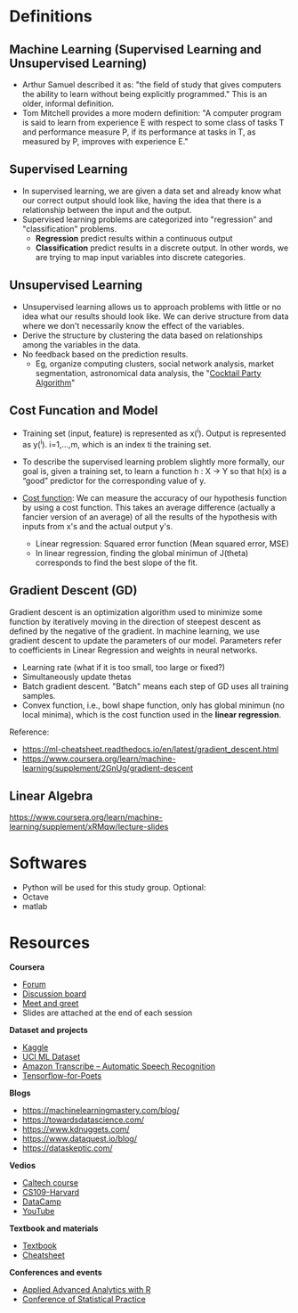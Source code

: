 # Definitions 

## Machine Learning (Supervised Learning and Unsupervised Learning)

  - Arthur Samuel described it as: "the field of study that gives computers the ability to learn without being explicitly programmed." This is an older, informal definition.
  - Tom Mitchell provides a more modern definition: "A computer program is said to learn from experience E with respect to some class of tasks T and performance measure P, if its performance at tasks in T, as measured by P, improves with experience E."

## Supervised Learning 
  - In supervised learning, we are given a data set and already know what our correct output should look like, having the idea that there is a relationship between the input and the output.
  - Supervised learning problems are categorized into "regression" and "classification" problems. 
    - **Regression** predict results within a continuous output
    - **Classification** predict results in a discrete output. In other words, we are trying to map input variables into discrete categories. 
   

## Unsupervised Learning
  - Unsupervised learning allows us to approach problems with little or no idea what our results should look like. We can derive structure from data where we don't necessarily know the effect of the variables.
  - Derive the structure by clustering the data based on relationships among the variables in the data.
  - No feedback based on the prediction results.
    - Eg, organize computing clusters, social network analysis, market segmentation, astronomical data analysis, the "[Cocktail Party Algorithm](https://en.wikipedia.org/wiki/Cocktail_party_effect)"

## Cost Funcation and Model

- Training set (input, feature) is represented as x(<sup>i</sup>). Output is represented as y(<sup>i</sup>). i=1,...,m, which is an index ti the training set. 
- To describe the supervised learning problem slightly more formally, our goal is, given a training set, to learn a function h : X → Y so that h(x) is a “good” predictor for the corresponding value of y. 

- [Cost function](https://www.coursera.org/learn/machine-learning/supplement/u3qF5/cost-function-intuition-i): We can measure the accuracy of our hypothesis function by using a cost function. This takes an average difference (actually a fancier version of an average) of all the results of the hypothesis with inputs from x's and the actual output y's.
  - Linear regression: Squared error function (Mean squared error, MSE)
  - In linear regression, finding the global minimun of J(theta) corresponds to find the best slope of the fit.  

## Gradient Descent (GD)

Gradient descent is an optimization algorithm used to minimize some function by iteratively moving in the direction of steepest descent as defined by the negative of the gradient. In machine learning, we use gradient descent to update the parameters of our model. Parameters refer to coefficients in Linear Regression and weights in neural networks.
  - Learning rate (what if it is too small, too large or fixed?)
  - Simultaneously update thetas
  - Batch gradient descent. "Batch" means each step of GD uses all training samples.
  - Convex function, i.e., bowl shape function, only has global minimun (no local minima), which is the cost function used in the **linear regression**.
  

 
Reference: 
  - https://ml-cheatsheet.readthedocs.io/en/latest/gradient_descent.html
  - https://www.coursera.org/learn/machine-learning/supplement/2GnUg/gradient-descent


 ## Linear Algebra
 
 https://www.coursera.org/learn/machine-learning/supplement/xRMqw/lecture-slides
 
 
# Softwares 

  - Python will be used for this study group.
Optional:
  - Octave 
  - matlab
    
   
# Resources 

**Coursera**
  - [Forum](https://www.coursera.org/learn/machine-learning/discussions/weeks)
  - [Discussion board](https://www.coursera.org/learn/machine-learning/discussions)
  - [Meet and greet](https://www.coursera.org/learn/machine-learning/discussions/forums/FsTdcb2TEeS_cyIACw-CIA?page=1&sort=lastActivityAtDesc)
  - Slides are attached at the end of each session

**Dataset and projects**
  - [Kaggle](https://www.kaggle.com)
  - [UCI ML Dataset](http://archive.ics.uci.edu/ml/index.php)
  - [Amazon Transcribe – Automatic Speech Recognition](https://aws.amazon.com/transcribe/)
  - [Tensorflow-for-Poets](https://codelabs.developers.google.com/codelabs/tensorflow-for-poets/#5) 

**Blogs**
  - https://machinelearningmastery.com/blog/
  - https://towardsdatascience.com/
  - https://www.kdnuggets.com/
  - https://www.dataquest.io/blog/
  - https://dataskeptic.com/

**Vedios**
  - [Caltech course](https://work.caltech.edu/telecourse.html)
  - [CS109-Harvard](http://cs109.github.io/2015/pages/videos.html)
  - [DataCamp](https://www.datacamp.com/)
  - [YouTube](https://www.youtube.com/user/kaggledotcom/playlists)

**Textbook and materials**
  - [Textbook](https://web.stanford.edu/~hastie/Papers/ESLII.pdf)
  - [Cheatsheet](https://stanford.edu/~shervine/teaching/cs-229/cheatsheet-supervised-learning)

**Conferences and events**
  - [Applied Advanced Analytics with R](http://www.cvent.com/events/applied-advanced-analytics-with-r-feb-28-mar-1-2019/event-summary-37ae6734473a4c079aabbb6506b22bdf.aspx)
  - [Conference of Statistical Practice](https://ww2.amstat.org/meetings/csp/2019/index.cfm)


  
